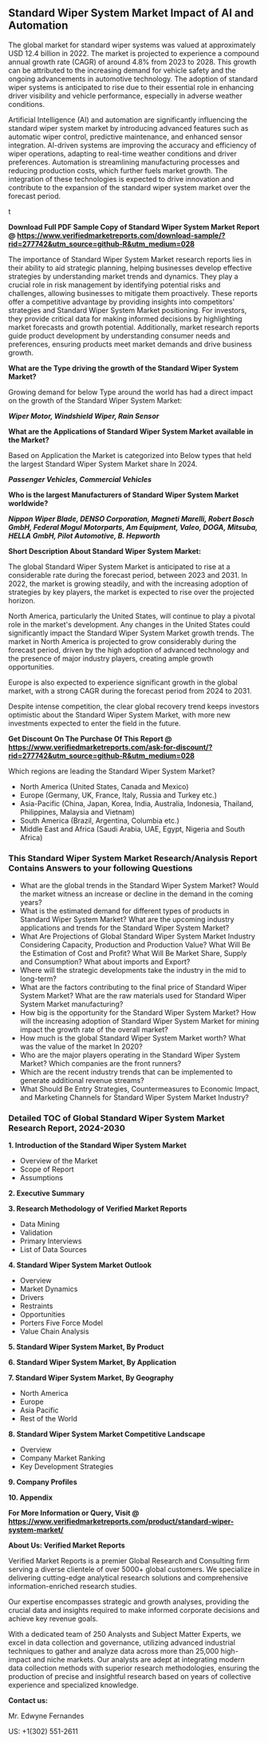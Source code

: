 <h2>Standard Wiper System Market Impact of AI and Automation</h2><p>The global market for standard wiper systems was valued at approximately USD 12.4 billion in 2022. The market is projected to experience a compound annual growth rate (CAGR) of around 4.8% from 2023 to 2028. This growth can be attributed to the increasing demand for vehicle safety and the ongoing advancements in automotive technology. The adoption of standard wiper systems is anticipated to rise due to their essential role in enhancing driver visibility and vehicle performance, especially in adverse weather conditions.</p><p>Artificial Intelligence (AI) and automation are significantly influencing the standard wiper system market by introducing advanced features such as automatic wiper control, predictive maintenance, and enhanced sensor integration. AI-driven systems are improving the accuracy and efficiency of wiper operations, adapting to real-time weather conditions and driver preferences. Automation is streamlining manufacturing processes and reducing production costs, which further fuels market growth. The integration of these technologies is expected to drive innovation and contribute to the expansion of the standard wiper system market over the forecast period.</p>t</p><p id="" class=""><strong>Download Full PDF Sample Copy of Standard Wiper System Market Report @ <a href="https://www.verifiedmarketreports.com/download-sample/?rid=277742&utm_source=github-R&utm_medium=028" target="_blank">https://www.verifiedmarketreports.com/download-sample/?rid=277742&utm_source=github-R&utm_medium=028</a></strong></p><p>The importance of&nbsp;Standard Wiper System Market research reports lies in their ability to aid strategic planning, helping businesses develop effective strategies by understanding market trends and dynamics. They play a crucial role in risk management by identifying potential risks and challenges, allowing businesses to mitigate them proactively. These reports offer a competitive advantage by providing insights into competitors' strategies and Standard Wiper System Market positioning. For investors, they provide critical data for making informed decisions by highlighting market forecasts and growth potential. Additionally, market research reports guide product development by understanding consumer needs and preferences, ensuring products meet market demands and drive business growth.</p><p><strong>What are the&nbsp;Type driving the growth of the Standard Wiper System Market?</strong></p><p id="" class="">Growing demand for below Type around the world has had a direct impact on the growth of the Standard Wiper System Market:</p><em><strong>Wiper Motor, Windshield Wiper, Rain Sensor</strong></em></p><strong>What are the&nbsp;Applications&nbsp;of Standard Wiper System Market available in the Market?</strong></p><p id="" class="">Based on Application the Market is categorized into Below types that held the largest Standard Wiper System Market share In 2024.</p><em><strong>Passenger Vehicles, Commercial Vehicles</strong></em></p><strong>Who is the largest Manufacturers of Standard Wiper System Market worldwide?</strong></p><p><em><strong>Nippon Wiper Blade, DENSO Corporation, Magneti Marelli, Robert Bosch GmbH, Federal Mogul Motorparts, Am Equipment, Valeo, DOGA, Mitsuba, HELLA GmbH, Pilot Automotive, B. Hepworth</strong></em></p><p id="" class=""><strong>Short Description About Standard Wiper System Market:</strong></p><p>The global Standard Wiper System Market is anticipated to rise at a considerable rate during the forecast period, between 2023 and 2031. In 2022, the market is growing steadily, and with the increasing adoption of strategies by key players, the market is expected to rise over the projected horizon.</p><p>North America, particularly the United States, will continue to play a pivotal role in the market's development. Any changes in the United States could significantly impact the Standard Wiper System Market growth trends. The market in North America is projected to grow considerably during the forecast period, driven by the high adoption of advanced technology and the presence of major industry players, creating ample growth opportunities.</p><p>Europe is also expected to experience significant growth in the global market, with a strong CAGR during the forecast period from 2024 to 2031.</p><p>Despite intense competition, the clear global recovery trend keeps investors optimistic about the Standard Wiper System Market, with more new investments expected to enter the field in the future.</p><p id="" class=""><strong>Get Discount On The Purchase Of This Report @ <a href="https://www.verifiedmarketreports.com/ask-for-discount/?rid=277742&utm_source=github-R&utm_medium=028" target="_blank">https://www.verifiedmarketreports.com/ask-for-discount/?rid=277742&utm_source=github-R&utm_medium=028</a></strong></p>Which regions are leading the Standard Wiper System Market?</p><ul><li>North America (United States, Canada and Mexico)</li><li>Europe (Germany, UK, France, Italy, Russia and Turkey etc.)</li><li>Asia-Pacific (China, Japan, Korea, India, Australia, Indonesia, Thailand, Philippines, Malaysia and Vietnam)</li><li>South America (Brazil, Argentina, Columbia etc.)</li><li>Middle East and Africa (Saudi Arabia, UAE, Egypt, Nigeria and South Africa)</li></ul><h3 id="" class="">This Standard Wiper System Market Research/Analysis Report Contains Answers to your following Questions</h3><ul><li>What are the global trends in the Standard Wiper System Market? Would the market witness an increase or decline in the demand in the coming years?</li><li>What is the estimated demand for different types of products in Standard Wiper System Market? What are the upcoming industry applications and trends for the Standard Wiper System Market?</li><li>What Are Projections of Global Standard Wiper System Market Industry Considering Capacity, Production and Production Value? What Will Be the Estimation of Cost and Profit? What Will Be Market Share, Supply and Consumption? What about imports and Export?</li><li>Where will the strategic developments take the industry in the mid to long-term?</li><li>What are the factors contributing to the final price of Standard Wiper System Market? What are the raw materials used for Standard Wiper System Market manufacturing?</li><li>How big is the opportunity for the Standard Wiper System Market? How will the increasing adoption of Standard Wiper System Market for mining impact the growth rate of the overall market?</li><li>How much is the global Standard Wiper System Market worth? What was the value of the market In 2020?</li><li>Who are the major players operating in the Standard Wiper System Market? Which companies are the front runners?</li><li>Which are the recent industry trends that can be implemented to generate additional revenue streams?</li><li>What Should Be Entry Strategies, Countermeasures to Economic Impact, and Marketing Channels for Standard Wiper System Market Industry?</li></ul><h3 id="" class="">Detailed TOC of Global Standard Wiper System Market Research Report, 2024-2030</h3><p id="" class=""><strong>1. Introduction of the Standard Wiper System Market</strong></p><ul><li>Overview of the Market</li><li>Scope of Report</li><li>Assumptions</li></ul><p id="" class=""><strong>2. Executive Summary</strong></p><p id="" class=""><strong>3. Research Methodology of Verified Market Reports</strong></p><ul><li>Data Mining</li><li>Validation</li><li>Primary Interviews</li><li>List of Data Sources</li></ul><p id="" class=""><strong>4. Standard Wiper System Market Outlook</strong></p><ul><li>Overview</li><li>Market Dynamics</li><li>Drivers</li><li>Restraints</li><li>Opportunities</li><li>Porters Five Force Model</li><li>Value Chain Analysis</li></ul><p id="" class=""><strong>5. Standard Wiper System Market, By Product</strong></p><p id="" class=""><strong>6. Standard Wiper System Market, By Application</strong></p><p id="" class=""><strong>7. Standard Wiper System Market, By Geography</strong></p><ul><li>North America</li><li>Europe</li><li>Asia Pacific</li><li>Rest of the World</li></ul><p id="" class=""><strong>8. Standard Wiper System Market Competitive Landscape</strong></p><ul><li>Overview</li><li>Company Market Ranking</li><li>Key Development Strategies</li></ul><p id="" class=""><strong>9. Company Profiles</strong></p><p id="" class=""><strong>10. Appendix</strong></p><p id="" class=""><strong>For More Information or Query, Visit @ <a href="https://www.verifiedmarketreports.com/product/standard-wiper-system-market/" target="_blank">https://www.verifiedmarketreports.com/product/standard-wiper-system-market/</a></strong></p><p id="" class=""><strong>About Us: Verified Market Reports</strong></p><p id="" class="">Verified Market Reports is a premier Global Research and Consulting firm serving a diverse clientele of over 5000+ global customers. We specialize in delivering cutting-edge analytical research solutions and comprehensive information-enriched research studies.</p><p id="" class="">Our expertise encompasses strategic and growth analyses, providing the crucial data and insights required to make informed corporate decisions and achieve key revenue goals.</p><p id="" class="">With a dedicated team of 250 Analysts and Subject Matter Experts, we excel in data collection and governance, utilizing advanced industrial techniques to gather and analyze data across more than 25,000 high-impact and niche markets. Our analysts are adept at integrating modern data collection methods with superior research methodologies, ensuring the production of precise and insightful research based on years of collective experience and specialized knowledge.</p><p id="" class=""><strong>Contact us:</strong></p><p id="" class="">Mr. Edwyne Fernandes</p><p id="" class="">US: +1(302) 551-2611</p>
